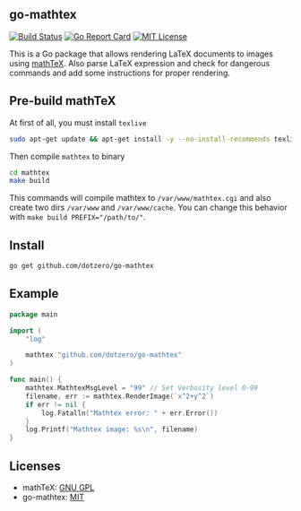 ## go-mathtex

[![Build Status](https://travis-ci.org/dotzero/go-mathtex.svg?branch=master)](https://travis-ci.org/dotzero/go-mathtex)
[![Go Report Card](https://goreportcard.com/badge/github.com/dotzero/go-mathtex)](https://goreportcard.com/report/github.com/dotzero/go-mathtex)
[![MIT License](https://img.shields.io/badge/license-MIT-blue.svg)](LICENSE)

This is a Go package that allows rendering LaTeX documents to images using [mathTeX](http://www.forkosh.com/mathtex.html). Also parse LaTeX expression and check for dangerous commands and add some instructions for proper rendering.

## Pre-build mathTeX

At first of all, you must install `texlive`

```bash
sudo apt-get update && apt-get install -y --no-install-recommends texlive-full
```

Then compile `mathtex` to binary

```bash
cd mathtex
make build
```

This commands will compile mathtex to `/var/www/mathtex.cgi` and also create two dirs `/var/www` and `/var/www/cache`.
You can change this behavior with `make build PREFIX="/path/to/"`.

## Install

```bash
go get github.com/dotzero/go-mathtex
```

## Example

```go
package main

import (
    "log"

    mathtex "github.com/dotzero/go-mathtex"
)

func main() {
    mathtex.MathtexMsgLevel = "99" // Set Verbosity level 0-99
    filename, err := mathtex.RenderImage(`x^2+y^2`)
    if err != nil {
        log.Fatalln("Mathtex error: " + err.Error())
    }
    log.Printf("Mathtex image: %s\n", filename)
}
```

## Licenses

* mathTeX: [GNU GPL](mathtex/COPYING)
* go-mathtex: [MIT](LICENSE)
